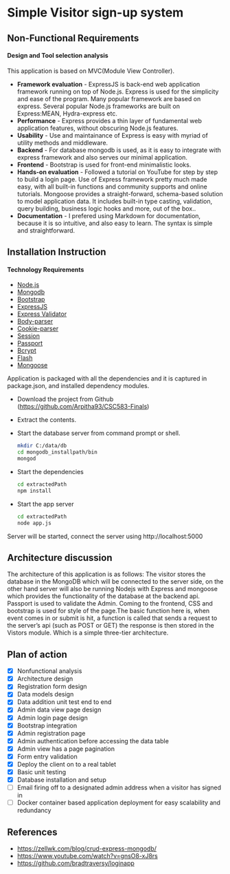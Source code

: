 # Simple Visitor sign-up system

## Non-Functional Requirements 

#### Design and Tool selection analysis
This application is based on MVC(Module View Controller).
* **Framework evaluation** - ExpressJS is back-end web application framework running on top of Node.js. Express is used for the simplicity and ease of the program. Many popular framework are based on express. Several popular Node.js frameworks are built on Express:MEAN, Hydra-express etc.
* **Performance** - Express provides a thin layer of fundamental web application features, without obscuring Node.js features.
* **Usability** - Use and maintainance of Express is easy with myriad of utility methods and middleware.
* **Backend** - For database mongodb is used, as it is easy to integrate with express framework and also serves our minimal application.
* **Frontend** - Bootstrap is used for front-end minimalistic looks.
* **Hands-on evaluation** - Followed a tutorial on YouTube for step by step to build a login page. Use of Express framework pretty much made easy, with all built-in functions and community supports and online tutorials. Mongoose provides a straight-forward, schema-based solution to model application data. It includes built-in type casting, validation, query building, business logic hooks and more, out of the box..   
* **Documentation** - I prefered using Markdown for documentation, because it is so intuitive, and also easy to learn. The syntax is simple and straightforward. 

## Installation Instruction

#### Technology Requirements
* [Node.js](https://nodejs.org/) 
* [Mongodb](https://www.mongodb.com)
* [Bootstrap](https://getbootstrap.com/)
* [ExpressJS](https://expressjs.com/)
* [Express Validator](https://www.npmjs.com/package/express-validator)
* [Body-parser](https://expressjs.com/en/resources/middleware/body-parser.html)
* [Cookie-parser](https://expressjs.com/en/resources/middleware/cookie-parser.html)
* [Session](https://www.npmjs.com/package/express-session)
* [Passport](https://github.com/jaredhanson/passport)
* [Bcrypt](https://www.npmjs.com/package/bcrypt)
* [Flash](https://www.npmjs.com/package/express-flash)
* [Mongoose](http://mongoosejs.com/)

Application is packaged with all the dependencies and it is captured in package.json, and installed dependency modules.
* Download the project from Github (https://github.com/Arpitha93/CSC583-Finals)
* Extract the contents.
* Start the database server from command prompt or shell.
	```sh
    mkdir C:/data/db
    cd mongodb_installpath/bin
    mongod
    ```
	
* Start the dependencies
	```sh
    cd extractedPath
    npm install
    ```
	
* Start the app server
    ```sh
    cd extractedPath
    node app.js
    ```
Server will be started, connect the server using http://localhost:5000 

## Architecture discussion
The architecture of this application is as follows: The visitor stores the database in the MongoDB which will be connected to the server side, on the other hand server will also be running Nodejs with Express and mongoose which provides the functionality of the database at the backend api. Passport is used to validate the Admin. Coming to the frontend, CSS and bootstrap is used for style of the page.The basic function here is, when event comes in or submit is hit, a function is called that sends a request to the server’s api (such as POST or GET) the response is then stored in the Vistors module. Which is a simple three-tier architecture.



## Plan of action
- [x] Nonfunctional analysis
- [x] Architecture design
- [x] Registration form design
- [x] Data models design
- [x] Data addition unit test end to end 
- [x] Admin data view page design
- [x] Admin login page design
- [x] Bootstrap integration
- [x] Admin registration page
- [x] Admin authentication before accessing the data table
- [x] Admin view has a page pagination
- [x] Form entry validation
- [x] Deploy the client on to a real tablet
- [x] Basic unit testing
- [x] Database installation and setup
- [ ] Email firing off to a designated admin address when a visitor has signed in
- [ ] Docker container based application deployment for easy scalability and redundancy

References
----------------
* https://zellwk.com/blog/crud-express-mongodb/
* https://www.youtube.com/watch?v=gnsO8-xJ8rs
* https://github.com/bradtraversy/loginapp








